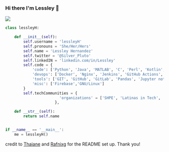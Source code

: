 ### Hi there I'm Lessley 👋
![](https://raw.githubusercontent.com/lessleyH/lessleyH/master/lessleyH_header.jpeg)


```python
class lessleyH:

    def __init__(self):
        self.username = 'lessleyH'
        self.pronouns = 'She/Her/Hers' 
        self.name = 'Lessley Hernandez'
        self.twitter = '@Silver_Pluto'
        self.linkedIN = 'linkedin.com/in/Lessley'
        self.code = {
            'code': ['Python', 'Java', 'MATLAB', 'C', 'Perl', 'Kotlin', 'HTML', 'CSS', 'JavaScript', 'ReactJS', 'Boostrap'],
            'devops': ['Docker', 'Nginx', 'Jenkins', 'GitHub Actions', 'AWS', 'Heroku', 'ROS'],
            'tools': ['GIT', 'GitHub', 'GitLab', 'Pandas', 'Jupyter notebook'],
            'misc': ['Firebase','GNU/Linux']
        }
        self.techCommunities = {
                        'organizations' = ['SHPE', 'Latinas in Tech', 'Reboot', 'Rewriting the Code']
                      },

    def __str__(self):
        return self.name


if __name__ == '__main__':
    me = lessleyH()
```

credit to [Thaiane](https://github.com/Thaiane/Thaiane/blob/master/README.md) and [Rafnixg](https://github.com/rafnixg/rafnixg/blob/master/README.md) for the README set up. Thank you!

